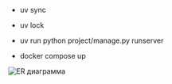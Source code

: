 
- uv sync
- uv lock
- uv run python project/manage.py runserver

- docker compose up

![ER диаграмма](https://drive.google.com/file/d/1HQqOhQPlzc7ntFwT1SxrU19hX6yFIpLM/view?usp=sharing)